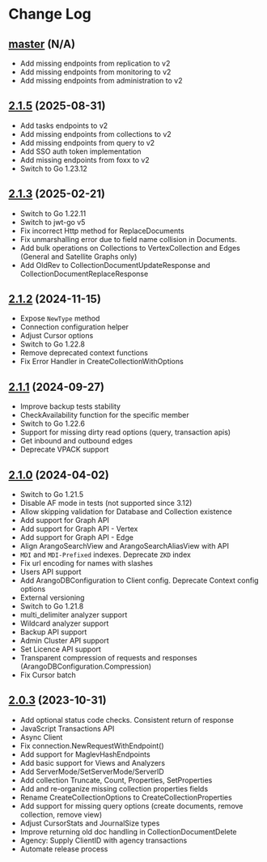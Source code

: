 # Change Log

## [master](https://github.com/arangodb/go-driver/tree/master) (N/A)
- Add missing endpoints from replication to v2
- Add missing endpoints from monitoring to v2
- Add missing endpoints from administration to v2

## [2.1.5](https://github.com/arangodb/go-driver/tree/v2.1.5) (2025-08-31)
- Add tasks endpoints to v2
- Add missing endpoints from collections to v2
- Add missing endpoints from query to v2
- Add SSO auth token implementation
- Add missing endpoints from foxx to v2
- Switch to Go 1.23.12

## [2.1.3](https://github.com/arangodb/go-driver/tree/v2.1.3) (2025-02-21)
- Switch to Go 1.22.11
- Switch to jwt-go v5
- Fix incorrect Http method for ReplaceDocuments
- Fix unmarshalling error due to field name collision in Documents.
- Add bulk operations on Collections to VertexCollection and Edges (General and Satellite Graphs only)
- Add OldRev to CollectionDocumentUpdateResponse and CollectionDocumentReplaceResponse


## [2.1.2](https://github.com/arangodb/go-driver/tree/v2.1.2) (2024-11-15)
- Expose `NewType` method
- Connection configuration helper
- Adjust Cursor options
- Switch to Go 1.22.8
- Remove deprecated context functions
- Fix Error Handler in CreateCollectionWithOptions

## [2.1.1](https://github.com/arangodb/go-driver/tree/v2.1.1) (2024-09-27)
- Improve backup tests stability
- CheckAvailability function for the specific member
- Switch to Go 1.22.6
- Support for missing dirty read options (query, transaction apis)
- Get inbound and outbound edges
- Deprecate VPACK support

## [2.1.0](https://github.com/arangodb/go-driver/tree/v2.1.0) (2024-04-02)
- Switch to Go 1.21.5
- Disable AF mode in tests (not supported since 3.12)
- Allow skipping validation for Database and Collection existence
- Add support for Graph API
- Add support for Graph API - Vertex
- Add support for Graph API - Edge
- Align ArangoSearchView and ArangoSearchAliasView with API
- `MDI` and `MDI-Prefixed` indexes. Deprecate `ZKD` index
- Fix url encoding for names with slashes
- Users API support
- Add ArangoDBConfiguration to Client config. Deprecate Context config options
- External versioning
- Switch to Go 1.21.8
- multi_delimiter analyzer support
- Wildcard analyzer support
- Backup API support
- Admin Cluster API support
- Set Licence API support
- Transparent compression of requests and responses (ArangoDBConfiguration.Compression)
- Fix Cursor batch


## [2.0.3](https://github.com/arangodb/go-driver/tree/v2.0.3) (2023-10-31)
- Add optional status code checks. Consistent return of response
- JavaScript Transactions API
- Async Client
- Fix connection.NewRequestWithEndpoint()
- Add support for MaglevHashEndpoints
- Add basic support for Views and Analyzers
- Add ServerMode/SetServerMode/ServerID
- Add collection Truncate, Count, Properties, SetProperties
- Add and re-organize missing collection properties fields
- Rename CreateCollectionOptions to CreateCollectionProperties
- Add support for missing query options (create documents, remove collection, remove view)
- Adjust CursorStats and JournalSize types
- Improve returning old doc handling in CollectionDocumentDelete
- Agency: Supply ClientID with agency transactions
- Automate release process
